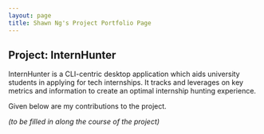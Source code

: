 ```yaml
---
layout: page
title: Shawn Ng's Project Portfolio Page
---
```


## Project: InternHunter

InternHunter is a CLI-centric desktop application which aids university students in applying for tech internships.
It tracks and leverages on key metrics and information to create an optimal internship hunting experience.

Given below are my contributions to the project.

_(to be filled in along the course of the project)_